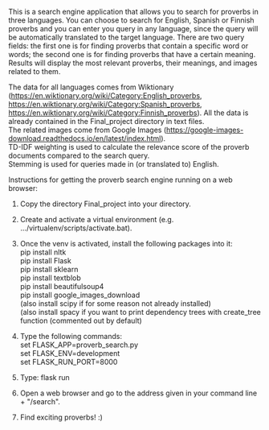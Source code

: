 This is a search engine application that allows you to search for proverbs in three languages. You can choose to search for English, Spanish or Finnish proverbs and you can enter you query in any language, since the query will be automatically translated to the target language. There are two query fields: the first one is for finding proverbs that contain a specific word or words; the second one is for finding proverbs that have a certain meaning. Results will display the most relevant proverbs, their meanings, and images related to them.  

The data for all languages comes from Wiktionary (https://en.wiktionary.org/wiki/Category:English_proverbs, https://en.wiktionary.org/wiki/Category:Spanish_proverbs, https://en.wiktionary.org/wiki/Category:Finnish_proverbs). All the data is already contained in the Final_project directory in text files.  
The related images come from Google Images (https://google-images-download.readthedocs.io/en/latest/index.html).  
TD-IDF weighting is used to calculate the relevance score of the proverb documents compared to the search query.  
Stemming is used for queries made in (or translated to) English.  

Instructions for getting the proverb search engine running on a web browser:

1. Copy the directory Final_project into your directory.

2. Create and activate a virtual environment (e.g. .../virtualenv/scripts/activate.bat).

3. Once the venv is activated, install the following packages into it:  
  pip install nltk  
  pip install Flask  
  pip install sklearn  
  pip install textblob  
  pip install beautifulsoup4  
  pip install google_images_download  
  (also install scipy if for some reason not already installed)  
  (also install spacy if you want to print dependency trees with create_tree function (commented out by default)  

4. Type the following commands:  
  set FLASK_APP=proverb_search.py  
  set FLASK_ENV=development  
  set FLASK_RUN_PORT=8000  

5. Type: flask run

6. Open a web browser and go to the address given in your command line + "/search".

7. Find exciting proverbs! :)
